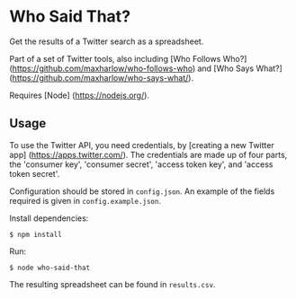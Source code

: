 Who Said That?
==============

Get the results of a Twitter search as a spreadsheet.

Part of a set of Twitter tools, also including [Who Follows Who?] (https://github.com/maxharlow/who-follows-who) and [Who Says What?] (https://github.com/maxharlow/who-says-what/).

Requires [Node] (https://nodejs.org/).

Usage
-----

To use the Twitter API, you need credentials, by [creating a new Twitter app] (https://apps.twitter.com/). The credentials are made up of four parts, the 'consumer key', 'consumer secret', 'access token key', and 'access token secret'.

Configuration should be stored in `config.json`. An example of the fields required is given in `config.example.json`.

Install dependencies:

    $ npm install

Run:

    $ node who-said-that

The resulting spreadsheet can be found in `results.csv`.
